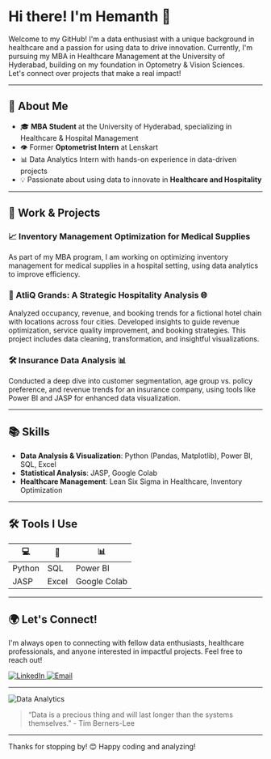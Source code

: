 # Hi there! I'm Hemanth 👋

Welcome to my GitHub! I'm a data enthusiast with a unique background in healthcare and a passion for using data to drive innovation. Currently, I'm pursuing my MBA in Healthcare Management at the University of Hyderabad, building on my foundation in Optometry & Vision Sciences. Let's connect over projects that make a real impact!

---

## 🌟 About Me

- 🎓 **MBA Student** at the University of Hyderabad, specializing in Healthcare & Hospital Management
- 👁️ Former **Optometrist Intern** at Lenskart
- 📊 Data Analytics Intern with hands-on experience in data-driven projects
- 💡 Passionate about using data to innovate in **Healthcare and Hospitality**

---

## 💼 Work & Projects

### 📈 Inventory Management Optimization for Medical Supplies
As part of my MBA program, I am working on optimizing inventory management for medical supplies in a hospital setting, using data analytics to improve efficiency.

### 🏨 AtliQ Grands: A Strategic Hospitality Analysis 🌐
Analyzed occupancy, revenue, and booking trends for a fictional hotel chain with locations across four cities. Developed insights to guide revenue optimization, service quality improvement, and booking strategies. This project includes data cleaning, transformation, and insightful visualizations.

### 🛠 Insurance Data Analysis 📊
Conducted a deep dive into customer segmentation, age group vs. policy preference, and revenue trends for an insurance company, using tools like Power BI and JASP for enhanced data visualization.

---

## 📚 Skills

- **Data Analysis & Visualization**: Python (Pandas, Matplotlib), Power BI, SQL, Excel
- **Statistical Analysis**: JASP, Google Colab
- **Healthcare Management**: Lean Six Sigma in Healthcare, Inventory Optimization

---

## 🛠 Tools I Use

| 💻 | 🔢 | 📊 |
|----|----|----|
| Python | SQL | Power BI |
| JASP   | Excel | Google Colab |

---

## 🌍 Let's Connect!

I'm always open to connecting with fellow data enthusiasts, healthcare professionals, and anyone interested in impactful projects. Feel free to reach out!

<p align="left">
  <a href="https://www.linkedin.com/in/yourprofile/" target="_blank">
    <img alt="LinkedIn" src="https://img.shields.io/badge/LinkedIn-0077B5?style=for-the-badge&logo=linkedin&logoColor=white" />
  </a>
  <a href="mailto:youremail@example.com">
    <img alt="Email" src="https://img.shields.io/badge/Email-D14836?style=for-the-badge&logo=gmail&logoColor=white" />
  </a>
</p>

---

![Data Analytics](https://images.unsplash.com/photo-1531497865147-8225c83057c2?ixlib=rb-1.2.1&auto=format&fit=crop&w=1500&q=80)

> “Data is a precious thing and will last longer than the systems themselves.” - Tim Berners-Lee

---

Thanks for stopping by! 😊 Happy coding and analyzing!
